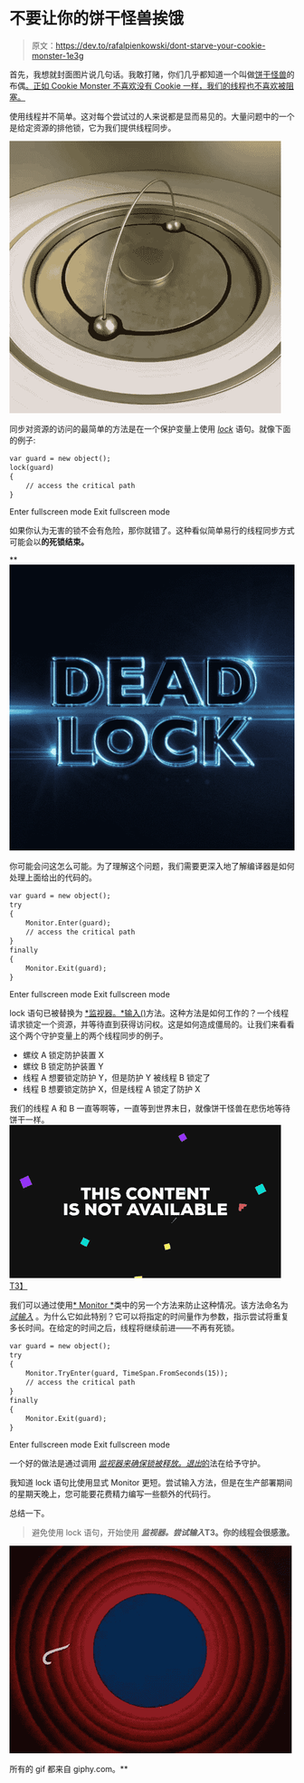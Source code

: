 # 不要让你的饼干怪兽挨饿

> 原文：<https://dev.to/rafalpienkowski/dont-starve-your-cookie-monster-1e3g>

首先，我想就封面图片说几句话。我敢打赌，你们几乎都知道一个叫做[饼干怪兽](https://en.wikipedia.org/wiki/Cookie_Monster)的布偶[。正如 Cookie Monster 不喜欢没有 Cookie 一样，我们的线程也不喜欢被阻塞。](https://en.wikipedia.org/wiki/The_Muppets)

使用线程并不简单。这对每个尝试过的人来说都是显而易见的。大量问题中的一个是给定资源的排他锁，它为我们提供线程同步。

[![synchronize](img/4d568f0fa900e53fda8755da08c86d57.png)](https://i.giphy.com/media/69FpUKMjZ1er2lc5AZ/giphy.gif)

同步对资源的访问的最简单的方法是在一个保护变量上使用 [*lock*](https://docs.microsoft.com/en-us/dotnet/csharp/language-reference/keywords/lock-statement) 语句。就像下面的例子:

```
var guard = new object();
lock(guard)
{
    // access the critical path
} 
```

Enter fullscreen mode Exit fullscreen mode

如果你认为无害的锁不会有危险，那你就错了。这种看似简单易行的线程同步方式可能会以**的死锁结束。**

 **[![deadlock](img/dc622641e304cf7d7f14c35035ee6abc.png)](https://i.giphy.com/media/3o7TKqnMdPFGtzD6zm/giphy.gif)

你可能会问这怎么可能。为了理解这个问题，我们需要更深入地了解编译器是如何处理上面给出的代码的。

```
var guard = new object();
try
{
    Monitor.Enter(guard);
    // access the critical path
}
finally
{
    Monitor.Exit(guard);
} 
```

Enter fullscreen mode Exit fullscreen mode

lock 语句已被替换为 [*监视器。*输入()](https://docs.microsoft.com/en-us/dotnet/api/system.threading.monitor.enter?view=netframework-4.7.2)方法。这种方法是如何工作的？一个线程请求锁定一个资源，并等待直到获得访问权。这是如何造成僵局的。让我们来看看这个两个守护变量上的两个线程同步的例子。

*   螺纹 A 锁定防护装置 X
*   螺纹 B 锁定防护装置 Y
*   线程 A 想要锁定防护 Y，但是防护 Y 被线程 B 锁定了
*   线程 B 想要锁定防护 X，但是线程 A 锁定了防护 X

我们的线程 A 和 B 一直等啊等，一直等到世界末日，就像饼干怪兽在悲伤地等待饼干一样。
[![waiting](img/271949516b2a0cf4e7e2732e06f9e471.png)T3】](https://i.giphy.com/media/o5oLImoQgGsKY/giphy.gif)

我们可以通过使用[* Monitor *](https://docs.microsoft.com/en-us/dotnet/api/system.threading.monitor?view=netframework-4.7.2)类中的另一个方法来防止这种情况。该方法命名为 [*试输入*](https://docs.microsoft.com/en-us/dotnet/api/system.threading.monitor.tryenter?view=netframework-4.7.2) 。为什么它如此特别？它可以将指定的时间量作为参数，指示尝试将重复多长时间。在给定的时间之后，线程将继续前进——不再有死锁。

```
var guard = new object();
try
{
    Monitor.TryEnter(guard, TimeSpan.FromSeconds(15));
    // access the critical path
}
finally
{
    Monitor.Exit(guard);
} 
```

Enter fullscreen mode Exit fullscreen mode

一个好的做法是通过调用 [*监视器来确保锁被释放。退出*的](https://docs.microsoft.com/en-us/dotnet/api/system.threading.monitor.exit?view=netframework-4.7.2)法在给予守护。

我知道 lock 语句比使用显式 Monitor 更短。尝试输入方法，但是在生产部署期间的星期天晚上，您可能要花费精力编写一些额外的代码行。

总结一下。

> 避免使用 lock 语句，开始使用 ***监视器。尝试输入*T3。你的线程会很感激。**

[![Thanks](img/1290ed3ba31c847fba0031f47c30d357.png)](https://i.giphy.com/media/lD76yTC5zxZPG/giphy.gif)

所有的 gif 都来自 giphy.com。**